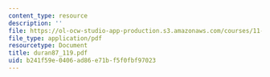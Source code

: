```yaml
---
content_type: resource
description: ''
file: https://ol-ocw-studio-app-production.s3.amazonaws.com/courses/11-423-information-and-communication-technologies-in-community-development-spring-2004/b241f59e0406ad86e71bf5f0fbf97023_duran87_119.pdf
file_type: application/pdf
resourcetype: Document
title: duran87_119.pdf
uid: b241f59e-0406-ad86-e71b-f5f0fbf97023
---
```

